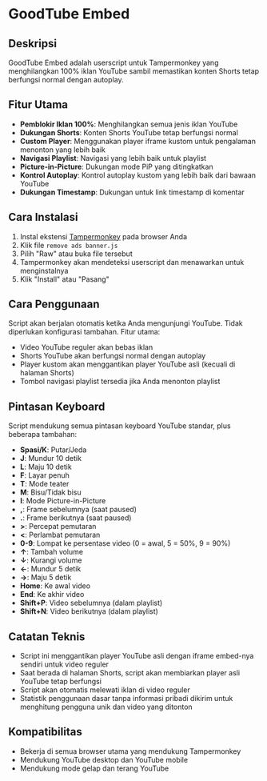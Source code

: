 # GoodTube Embed

## Deskripsi
GoodTube Embed adalah userscript untuk Tampermonkey yang menghilangkan 100% iklan YouTube sambil memastikan konten Shorts tetap berfungsi normal dengan autoplay.

## Fitur Utama
- **Pemblokir Iklan 100%**: Menghilangkan semua jenis iklan YouTube
- **Dukungan Shorts**: Konten Shorts YouTube tetap berfungsi normal
- **Custom Player**: Menggunakan player iframe kustom untuk pengalaman menonton yang lebih baik
- **Navigasi Playlist**: Navigasi yang lebih baik untuk playlist
- **Picture-in-Picture**: Dukungan mode PiP yang ditingkatkan
- **Kontrol Autoplay**: Kontrol autoplay kustom yang lebih baik dari bawaan YouTube
- **Dukungan Timestamp**: Dukungan untuk link timestamp di komentar

## Cara Instalasi
1. Instal ekstensi [Tampermonkey](https://www.tampermonkey.net/) pada browser Anda
2. Klik file `remove ads banner.js`
3. Pilih "Raw" atau buka file tersebut
4. Tampermonkey akan mendeteksi userscript dan menawarkan untuk menginstalnya
5. Klik "Install" atau "Pasang"

## Cara Penggunaan
Script akan berjalan otomatis ketika Anda mengunjungi YouTube. Tidak diperlukan konfigurasi tambahan. Fitur utama:

- Video YouTube reguler akan bebas iklan
- Shorts YouTube akan berfungsi normal dengan autoplay
- Player kustom akan menggantikan player YouTube asli (kecuali di halaman Shorts)
- Tombol navigasi playlist tersedia jika Anda menonton playlist

## Pintasan Keyboard
Script mendukung semua pintasan keyboard YouTube standar, plus beberapa tambahan:

- **Spasi/K**: Putar/Jeda
- **J**: Mundur 10 detik
- **L**: Maju 10 detik
- **F**: Layar penuh
- **T**: Mode teater
- **M**: Bisu/Tidak bisu
- **I**: Mode Picture-in-Picture
- **,**: Frame sebelumnya (saat paused)
- **.**: Frame berikutnya (saat paused)
- **>**: Percepat pemutaran
- **<**: Perlambat pemutaran
- **0-9**: Lompat ke persentase video (0 = awal, 5 = 50%, 9 = 90%)
- **↑**: Tambah volume
- **↓**: Kurangi volume
- **←**: Mundur 5 detik
- **→**: Maju 5 detik
- **Home**: Ke awal video
- **End**: Ke akhir video
- **Shift+P**: Video sebelumnya (dalam playlist)
- **Shift+N**: Video berikutnya (dalam playlist)

## Catatan Teknis
- Script ini menggantikan player YouTube asli dengan iframe embed-nya sendiri untuk video reguler
- Saat berada di halaman Shorts, script akan membiarkan player asli YouTube tetap berfungsi
- Script akan otomatis melewati iklan di video reguler
- Statistik penggunaan dasar tanpa informasi pribadi dikirim untuk menghitung pengguna unik dan video yang ditonton

## Kompatibilitas
- Bekerja di semua browser utama yang mendukung Tampermonkey
- Mendukung YouTube desktop dan YouTube mobile
- Mendukung mode gelap dan terang YouTube 
